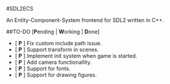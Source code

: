 #SDL2ECS

An Entity-Component-System frontend for SDL2 written in C++.

##TO-DO
[**P**ending | **W**orking | **D**one]

- [ **P** ] Fix custom include path issue.
- [ **P** ] Support transform in scenes.
- [ **P** ] Implement init system when game is started.
- [ **P** ] Add camera functionallity.
- [ **P** ] Support for fonts.
- [ **P** ] Support for drawing figures.

